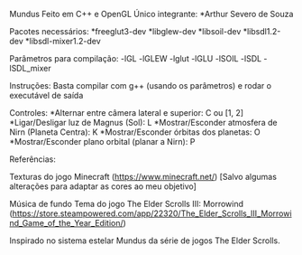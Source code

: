 Mundus
Feito em C++ e OpenGL
Único integrante: 
*Arthur Severo de Souza

Pacotes necessários:
*freeglut3-dev
*libglew-dev
*libsoil-dev
*libsdl1.2-dev
*libsdl-mixer1.2-dev

Parâmetros para compilação:
-lGL -lGLEW -lglut -lGLU -lSOIL -lSDL -lSDL_mixer

Instruções:
Basta compilar com g++ (usando os parâmetros) e rodar o executável de saída

Controles:
*Alternar entre câmera lateral e superior: C ou [1, 2]
*Ligar/Desligar luz de Magnus (Sol): L
*Mostrar/Esconder atmosfera de Nirn (Planeta Centra): K
*Mostrar/Esconder órbitas dos planetas: O
*Mostrar/Esconder plano orbital (planar a Nirn): P

Referências:

Texturas do jogo Minecraft (https://www.minecraft.net/)
[Salvo algumas alterações para adaptar as cores ao meu objetivo]

Música de fundo
Tema do jogo The Elder Scrolls III: Morrowind (https://store.steampowered.com/app/22320/The_Elder_Scrolls_III_Morrowind_Game_of_the_Year_Edition/)

Inspirado no sistema estelar Mundus da série de jogos The Elder Scrolls.